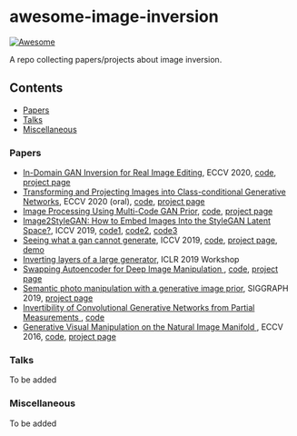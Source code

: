 # awesome-image-inversion

[![Awesome](https://awesome.re/badge.svg)](https://awesome.re)

A repo collecting papers/projects about image inversion.

## Contents

* [Papers](#papers)
* [Talks](#talks)
* [Miscellaneous](#miscellaneous)

### Papers

  - [In-Domain GAN Inversion for Real Image Editing](https://arxiv.org/pdf/2004.00049.pdf), ECCV 2020, [code](https://github.com/genforce/idinvert_pytorch), [project page](https://genforce.github.io/idinvert/)
  - [Transforming and Projecting Images into Class-conditional Generative Networks](http://people.csail.mit.edu/minhuh/papers/pix2latent/arxiv_v2.pdf), ECCV 2020 (oral), [code](https://github.com/minyoungg/pix2latent), [project page](https://minyoungg.github.io/pix2latent/)
  - [Image Processing Using Multi-Code GAN Prior](https://arxiv.org/pdf/1912.07116.pdf), [code](https://github.com/genforce/mganprior), [project page](https://genforce.github.io/mganprior/)
  - [Image2StyleGAN: How to Embed Images Into the StyleGAN Latent Space?](https://openaccess.thecvf.com/content_ICCV_2019/papers/Abdal_Image2StyleGAN_How_to_Embed_Images_Into_the_StyleGAN_Latent_Space_ICCV_2019_paper.pdf), ICCV 2019, [code1](https://github.com/Puzer/stylegan-encoder), [code2](https://github.com/pacifinapacific/StyleGAN_LatentEditor), [code3](https://github.com/woctezuma/stylegan2-projecting-images)
  - [Seeing what a gan cannot generate](https://arxiv.org/pdf/1910.11626.pdf), ICCV 2019, [code](https://github.com/davidbau/ganseeing), [project page](http://ganseeing.csail.mit.edu/), [demo](http://gannotsee.net/)
  - [Inverting layers of a large generator](https://debug-ml-iclr2019.github.io/cameraready/DebugML-19_paper_18.pdf), ICLR 2019 Workshop
  - [Swapping Autoencoder for Deep Image Manipulation
](https://arxiv.org/pdf/2007.00653.pdf), [code](unoffical), [project page](https://taesung.me/SwappingAutoencoder/)
  - [Semantic photo manipulation with a generative image prior](https://arxiv.org/pdf/2005.07727.pdf), SIGGRAPH 2019, [project page](https://ganpaint.io/)
  - [Invertibility of Convolutional Generative Networks from Partial Measurements
](https://papers.nips.cc/paper/8171-invertibility-of-convolutional-generative-networks-from-partial-measurements.pdf), [code](https://github.com/fangchangma/invert-generative-networks)
  - [Generative Visual Manipulation on the Natural Image Manifold
](https://arxiv.org/pdf/1609.03552.pdf), ECCV 2016, [code](https://github.com/junyanz/iGAN), [project page](https://www.cs.cmu.edu/~junyanz/projects/gvm/)

### Talks
To be added

### Miscellaneous
To be added
